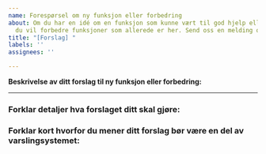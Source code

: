 ```yaml
---
name: Forespørsel om ny funksjon eller forbedring
about: Om du har en idé om en funksjon som kunne vært til god hjelp eller kanskje
  du vil forbedre funksjoner som allerede er her. Send oss en melding om dette her.
title: "[Forslag] "
labels: ''
assignees: ''

---
```


**Beskrivelse av ditt forslag til ny funksjon eller forbedring:**

---
### Forklar detaljer hva forslaget ditt skal gjøre: ###

### Forklar kort hvorfor du mener ditt forslag bør være en del av varslingsystemet: ###
